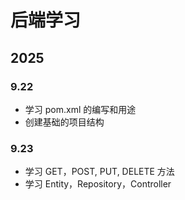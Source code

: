 # 后端学习

## 2025

### 9.22

- 学习 pom.xml 的编写和用途
- 创建基础的项目结构

### 9.23

- 学习 GET，POST, PUT, DELETE 方法
- 学习 Entity，Repository，Controller